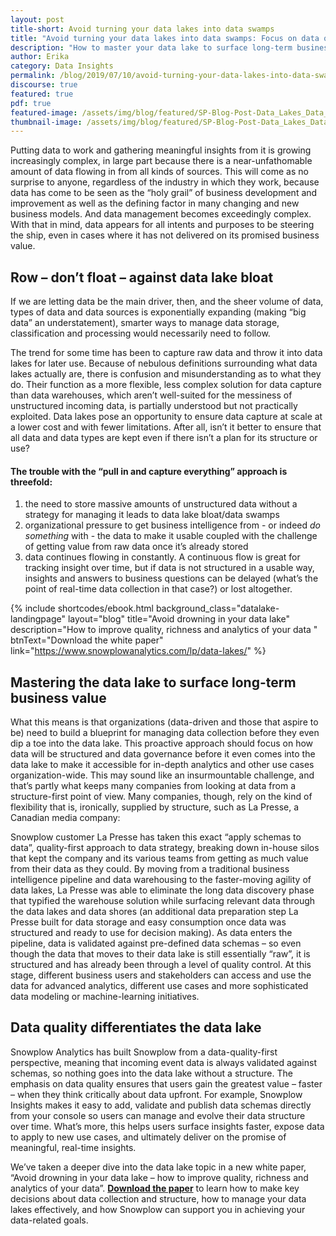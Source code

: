 ```yaml
---
layout: post
title-short: Avoid turning your data lakes into data swamps
title: "Avoid turning your data lakes into data swamps: Focus on data quality, not capture"
description: "How to master your data lake to surface long-term business value. Free white paper included"
author: Erika
category: Data Insights
permalink: /blog/2019/07/10/avoid-turning-your-data-lakes-into-data-swamps/
discourse: true
featured: true
pdf: true
featured-image: /assets/img/blog/featured/SP-Blog-Post-Data_Lakes_Data_Swamps.jpg
thumbnail-image: /assets/img/blog/featured/SP-Blog-Post-Data_Lakes_Data_Swamps-mini.jpg
---
```


Putting data to work and gathering meaningful insights from it is growing increasingly complex, in large part because there is a near-unfathomable amount of data flowing in from all kinds of sources. This will come as no surprise to anyone, regardless of the industry in which they work, because data has come to be seen as the “holy grail” of business development and improvement as well as the defining factor in many changing and new business models. And data management becomes exceedingly complex. With that in mind, data appears for all intents and purposes to be steering the ship, even in cases where it has not delivered on its promised business value.




## Row – don’t float – against data lake bloat

If we are letting data be the main driver, then, and the sheer volume of data, types of data and data sources is exponentially expanding (making “big data” an understatement), smarter ways to manage data storage, classification and processing would necessarily need to follow.

 

The trend for some time has been to capture raw data and throw it into data lakes for later use. Because of nebulous definitions surrounding what data lakes actually are, there is confusion and misunderstanding as to what they do. Their function as a more flexible, less complex solution for data capture than data warehouses, which aren’t well-suited for the messiness of unstructured incoming data, is partially understood but not practically exploited. Data lakes pose an opportunity to ensure data capture at scale at a lower cost and with fewer limitations. After all, isn’t it better to ensure that all data and data types are kept even if there isn’t a plan for its structure or use?

 


#### The trouble with the “pull in and capture everything” approach is threefold: 



1. the need to store massive amounts of unstructured data without a strategy for managing it leads to data lake bloat/data swamps
2. organizational pressure to get business intelligence from - or indeed _do something_ with - the data to make it usable coupled with the challenge of getting value from raw data once it’s already stored
3. data continues flowing in constantly. A continuous flow is great for tracking insight over time, but if data is not structured in a usable way, insights and answers to business questions can be delayed (what’s the point of real-time data collection in that case?) or lost altogether.

 {% include shortcodes/ebook.html background_class="datalake-landingpage" layout="blog" title="Avoid drowning in your data lake" description="How to improve quality, richness and analytics of your data
" btnText="Download the white paper" link="https://www.snowplowanalytics.com/lp/data-lakes/" %}


## Mastering the data lake to surface long-term business value




What this means is that organizations (data-driven and those that aspire to be) need to build a blueprint for managing data collection before they even dip a toe into the data lake. This proactive approach should focus on how data will be structured and data governance before it even comes into the data lake to make it accessible for in-depth analytics and other use cases organization-wide. This may sound like an insurmountable challenge, and that’s partly what keeps many companies from looking at data from a structure-first point of view. Many companies, though, rely on the kind of flexibility that is, ironically, supplied by structure, such as La Presse, a Canadian media company:

 

Snowplow customer La Presse has taken this exact “apply schemas to data”, quality-first approach to data strategy, breaking down in-house silos that kept the company and its various teams from getting as much value from their data as they could. By moving from a traditional business intelligence pipeline and data warehousing to the faster-moving agility of data lakes, La Presse was able to eliminate the long data discovery phase that typified the warehouse solution while surfacing relevant data through the data lakes and data shores (an additional data preparation step La Presse built for data storage and easy consumption once data was structured and ready to use for decision making). As data enters the pipeline, data is validated against pre-defined data schemas – so even though the data that moves to their data lake is still essentially “raw”, it is structured and has already been through a level of quality control. At this stage, different business users and stakeholders can access and use the data for advanced analytics, different use cases and more sophisticated data modeling or machine-learning initiatives.




## Data quality differentiates the data lake

Snowplow Analytics has built Snowplow from a data-quality-first perspective, meaning that incoming event data is always validated against schemas, so nothing goes into the data lake without a structure. The emphasis on data quality ensures that users gain the greatest value – faster – when they think critically about data upfront. For example, Snowplow Insights makes it easy to add, validate and publish data schemas directly from your console so users can manage and evolve their data structure over time. What’s more, this helps users surface insights faster, expose data to apply to new use cases, and ultimately deliver on the promise of meaningful, real-time insights.

 

We’ve taken a deeper dive into the data lake topic in a new white paper, “Avoid drowning in your data lake – how to improve quality, richness and analytics of your data”. <b>[Download the paper](https://www.snowplowanalytics.com/lp/data-lakes/)</b> to learn how to make key decisions about data collection and structure, how to manage your data lakes effectively, and how Snowplow can support you in achieving your data-related goals.